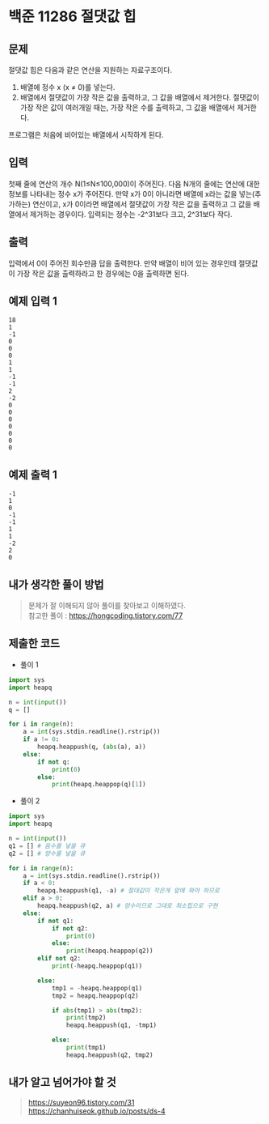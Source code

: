 # 백준 11286 절댓값 힙
## 문제
절댓값 힙은 다음과 같은 연산을 지원하는 자료구조이다.

1. 배열에 정수 x (x ≠ 0)를 넣는다.
2. 배열에서 절댓값이 가장 작은 값을 출력하고, 그 값을 배열에서 제거한다. 절댓값이 가장 작은 값이 여러개일 때는, 가장 작은 수를 출력하고, 그 값을 배열에서 제거한다.

프로그램은 처음에 비어있는 배열에서 시작하게 된다.

## 입력
첫째 줄에 연산의 개수 N(1≤N≤100,000)이 주어진다. 다음 N개의 줄에는 연산에 대한 정보를 나타내는 정수 x가 주어진다. 만약 x가 0이 아니라면 배열에 x라는 값을 넣는(추가하는) 연산이고, x가 0이라면 배열에서 절댓값이 가장 작은 값을 출력하고 그 값을 배열에서 제거하는 경우이다. 입력되는 정수는 -2^31보다 크고, 2^31보다 작다.

## 출력
입력에서 0이 주어진 회수만큼 답을 출력한다. 만약 배열이 비어 있는 경우인데 절댓값이 가장 작은 값을 출력하라고 한 경우에는 0을 출력하면 된다.

## 예제 입력 1
```
18
1
-1
0
0
0
1
1
-1
-1
2
-2
0
0
0
0
0
0
0
```

## 예제 출력 1
```
-1
1
0
-1
-1
1
1
-2
2
0
```

## 내가 생각한 풀이 방법
> 문제가 잘 이해되지 않아 풀이를 찾아보고 이해하였다. \
> 참고한 풀이 : https://hongcoding.tistory.com/77

## 제출한 코드
- 풀이 1
```py
import sys
import heapq

n = int(input())
q = []

for i in range(n):
    a = int(sys.stdin.readline().rstrip())
    if a != 0:
        heapq.heappush(q, (abs(a), a))
    else:
        if not q:
            print(0)
        else:
            print(heapq.heappop(q)[1])

```
- 풀이 2
```py
import sys
import heapq

n = int(input())
q1 = [] # 음수를 넣을 큐
q2 = [] # 양수를 넣을 큐

for i in range(n):
    a = int(sys.stdin.readline().rstrip())
    if a < 0:
        heapq.heappush(q1, -a) # 절대값이 작은게 앞에 와야 하므로
    elif a > 0:
        heapq.heappush(q2, a) # 양수이므로 그대로 최소힙으로 구현
    else:
        if not q1:
            if not q2:
                print(0)
            else:
                print(heapq.heappop(q2))
        elif not q2:
            print(-heapq.heappop(q1))

        else:
            tmp1 = -heapq.heappop(q1)
            tmp2 = heapq.heappop(q2)

            if abs(tmp1) > abs(tmp2):
                print(tmp2)
                heapq.heappush(q1, -tmp1)

            else:
                print(tmp1)
                heapq.heappush(q2, tmp2)
```

## 내가 알고 넘어가야 할 것
> https://suyeon96.tistory.com/31 \
> https://chanhuiseok.github.io/posts/ds-4